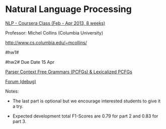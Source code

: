 Natural Language Processing
===========================

[NLP - Coursera Class (Feb - Apr 2013, 8 weeks)](https://class.coursera.org/nlangp-001/class/index)

Professor: Michel Collins (Columbia University)

http://www.cs.columbia.edu/~mcollins/

#hw1#

#hw2#
Due Date 15 Apr

[Parser Context Free Grammars (PCFGs) & Lexicalized PCFGs](https://class.coursera.org/nlangp-001/assignment/view?assignment_id=5)

[Forum (debug)](https://class.coursera.org/nlangp-001/forum/thread?thread_id=691)

Notes:

+ The last part is optional but we encourage interested students to give it a try.

+ Expected development total F1-Scores are 0.79 for part 2 and 0.83 for part 3.

